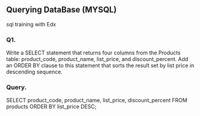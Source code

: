 ## Querying DataBase (MYSQL)
sql training with Edx

### Q1.
Write a SELECT statement that returns four columns from the Products table: product_code, product_name, list_price, and discount_percent. Add an ORDER BY clause to this statement that sorts the result set by list price in descending sequence. 
### Query.
SELECT product_code, product_name, list_price, discount_percent
FROM products
ORDER BY  list_price DESC;
